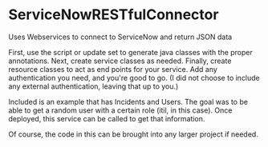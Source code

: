 # ServiceNowRESTfulConnector

Uses Webservices to connect to ServiceNow and return JSON data

First, use the script or update set to generate java classes with the proper annotations.  Next, create service classes as needed.  Finally, create resource classes to act as end points for your service.  Add any authentication you need, and you're good to go.  (I did not choose to include any external authentication, leaving that up to you.)

Included is an example that has Incidents and Users.  The goal was to be able to get a random user with a certain role (itil, in this case).  Once deployed, this service can be called to get that information.

Of course, the code in this can be brought into any larger project if needed.
